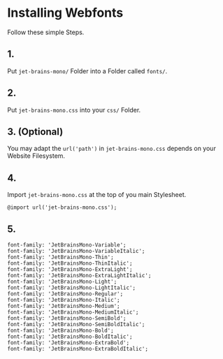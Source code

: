 # Installing Webfonts
Follow these simple Steps.

## 1.
Put `jet-brains-mono/` Folder into a Folder called `fonts/`.

## 2.
Put `jet-brains-mono.css` into your `css/` Folder.

## 3. (Optional)
You may adapt the `url('path')` in `jet-brains-mono.css` depends on your Website Filesystem.

## 4.
Import `jet-brains-mono.css` at the top of you main Stylesheet.

```
@import url('jet-brains-mono.css');
```

## 5.


```
font-family: 'JetBrainsMono-Variable';
font-family: 'JetBrainsMono-VariableItalic';
font-family: 'JetBrainsMono-Thin';
font-family: 'JetBrainsMono-ThinItalic';
font-family: 'JetBrainsMono-ExtraLight';
font-family: 'JetBrainsMono-ExtraLightItalic';
font-family: 'JetBrainsMono-Light';
font-family: 'JetBrainsMono-LightItalic';
font-family: 'JetBrainsMono-Regular';
font-family: 'JetBrainsMono-Italic';
font-family: 'JetBrainsMono-Medium';
font-family: 'JetBrainsMono-MediumItalic';
font-family: 'JetBrainsMono-SemiBold';
font-family: 'JetBrainsMono-SemiBoldItalic';
font-family: 'JetBrainsMono-Bold';
font-family: 'JetBrainsMono-BoldItalic';
font-family: 'JetBrainsMono-ExtraBold';
font-family: 'JetBrainsMono-ExtraBoldItalic';
```

